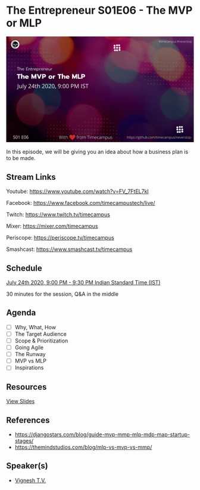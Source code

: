 # The Entrepreneur S01E06 - The MVP or MLP

[![alt text](TE-S01E06.png "Watch/Subscribe to the video")](https://www.youtube.com/watch?v=FV_7FtEL7kI)

In this episode, we will be giving you an idea about how a business plan is to be made.

## Stream Links

Youtube: https://www.youtube.com/watch?v=FV_7FtEL7kI

Facebook: https://www.facebook.com/timecampustech/live/

Twitch: https://www.twitch.tv/timecampus

Mixer: https://mixer.com/timecampus

Periscope: https://periscope.tv/timecampus

Smashcast: https://www.smashcast.tv/timecampus

## Schedule

[July 24th 2020, 9:00 PM - 9:30 PM Indian Standard Time (IST)](https://calendar.google.com/event?action=TEMPLATE&tmeid=MjlrbzloN2lhcGtkdmJnb2J1MnRvZ2R0OTdfMjAyMDA3MjRUMTUzMDAwWiB0aW1lY2FtcHVzLmNvbV8zaHE0cHRrczBsZTJybmQwajAxbzYwMTRhZ0Bn&tmsrc=timecampus.com_3hq4ptks0le2rnd0j01o6014ag%40group.calendar.google.com)

30 minutes for the session, Q&A in the middle

## Agenda

- [ ] Why, What, How
- [ ] The Target Audience
- [ ] Scope & Prioritization
- [ ] Going Agile
- [ ] The Runway
- [ ] MVP vs MLP
- [ ] Inspirations

## Resources

[View Slides](https://docs.google.com/presentation/d/1iSEfCOCy3lyOP5D5SmuqIb9hd408LMJWL5i1ykGK6aY/edit?usp=sharing)

## References

- https://djangostars.com/blog/guide-mvp-mmp-mlp-mdp-map-startup-stages/
- https://themindstudios.com/blog/mlp-vs-mvp-vs-mmp/

## Speaker(s)

- [Vignesh T.V.](http://tvvignesh.com/)